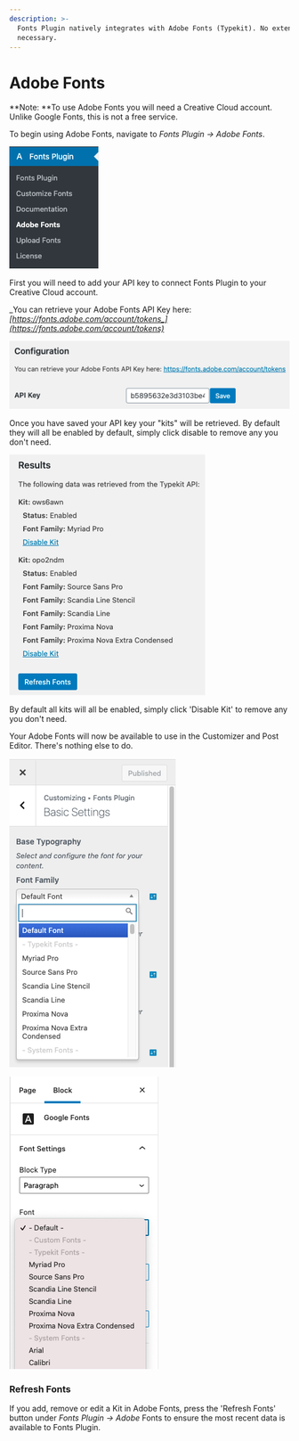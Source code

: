 ```yaml
---
description: >-
  Fonts Plugin natively integrates with Adobe Fonts (Typekit). No extensions
  necessary.
---
```


# Adobe Fonts

**Note: **To use Adobe Fonts you will need a Creative Cloud account. Unlike Google Fonts, this is not a free service.

To begin using Adobe Fonts, navigate to _Fonts Plugin → Adobe Fonts_.

![](<../.gitbook/assets/image (22).png>)

First you will need to add your API key to connect Fonts Plugin to your Creative Cloud account.

_You can retrieve your Adobe Fonts API Key here: _[_https://fonts.adobe.com/account/tokens_](https://fonts.adobe.com/account/tokens)__

![](<../.gitbook/assets/image (23).png>)

Once you have saved your API key your "kits" will be retrieved. By default they will all be enabled by default, simply click disable to remove any you don't need.

![](<../.gitbook/assets/image (24).png>)

By default all kits will all be enabled, simply click 'Disable Kit' to remove any you don't need.

Your Adobe Fonts will now be available to use in the Customizer and Post Editor. There's nothing else to do.

![Use Adobe Fonts sitewide in the Customizer](<../.gitbook/assets/image (25).png>)

![Use Adobe Fonts in Gutenberg](<../.gitbook/assets/image (26).png>)

### Refresh Fonts

If you add, remove or edit a Kit in Adobe Fonts, press the 'Refresh Fonts' button under _Fonts Plugin → Adobe_ Fonts to ensure the most recent data is available to Fonts Plugin.
